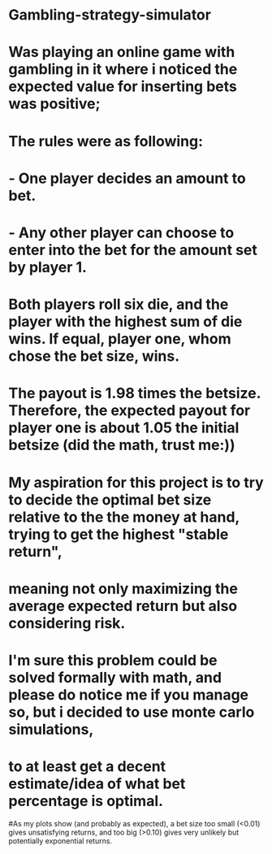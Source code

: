 # Gambling-strategy-simulator
# Was playing an  online game with gambling in it where i noticed the expected value for inserting bets was positive; 
# The rules were as following: 
# - One player decides an amount to bet.
# - Any other player can choose to enter into the bet for the amount set by player 1.
# Both players roll six die, and the player with the highest sum of die wins. If equal, player one, whom chose the bet size, wins. 
# The payout is 1.98 times the betsize. Therefore, the expected payout for player one is about 1.05 the initial betsize (did the math, trust me:))
# My aspiration for this project is to try to decide the optimal bet size relative to the the money at hand, trying to get the highest "stable return",
# meaning not only maximizing the average expected return but also considering risk.
# I'm sure this problem could be solved formally with math, and please do notice me if you manage so, but i decided to use monte carlo simulations,
# to at least get a decent estimate/idea of what bet percentage is optimal.
#As my plots show (and probably as expected), a bet size too small (<0.01) gives unsatisfying returns, and too big (>0.10) gives very unlikely but potentially exponential returns.
